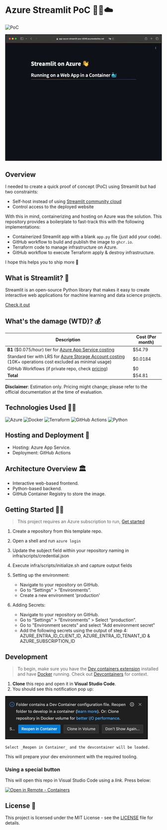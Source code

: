 # Azure Streamlit PoC 🐳🚀☁️

![PoC](https://img.shields.io/badge/Release_Stage-PoC-yellow?color=%23FF4500)

![streamlit](./images/website.png)

## Overview

I needed to create a quick proof of concept (PoC) using Streamlit but had two constraints:

- Self-host instead of using [Streamlit community cloud](https://streamlit.io/cloud)
- Control access to the deployed website

With this in mind, containerizing and hosting on Azure was the solution. This repository provides a boilerplate to fast-track this with the following implementations:

- Containerized Streamlit app with a blank `app.py` file (just add your code).
- GitHub workflow to build and publish the image to `ghcr.io`.
- Terraform code to manage infrastructure on Azure.
- GitHub workflow to execute Terraform apply & destroy infrastructure.

I hope this helps you to ship more 🚀

## What is Streamlit? 🤔

Streamlit is an open-source Python library that makes it easy to create interactive web applications for machine learning and data science projects.

[Check it out](https://streamlit.io/)

## What's the damage (WTD)? 💰

| Description | Cost (Per month) |
| ---- | ----------- |
| **B1** ($0.075/hour) tier for [Azure App Service costing](https://azure.microsoft.com/en-us/pricing/details/app-service/windows/#pricing) | $54.79 |
| Standard tier with LRS for [Azure Storage Account costing](https://azure.microsoft.com/en-us/pricing/details/storage/blobs/) (10K+ operations cost excluded as minimal usage) | $0.0184 |
| GitHub Workflows (if private repo, check [pricing](https://github.com/pricing)) | $0 |
|  **Total**   | $54.81 |

**Disclaimer**: Estimation only. Pricing might change; please refer to the official documentation at the time of evaluation.

## Technologies Used 🧑‍💻

![Azure](https://img.shields.io/badge/azure-%230072C6.svg?style=for-the-badge&logo=microsoftazure&logoColor=white)
![Docker](https://img.shields.io/badge/docker-%230db7ed.svg?style=for-the-badge&logo=docker&logoColor=white)
![Terraform](https://img.shields.io/badge/terraform-%235835CC.svg?style=for-the-badge&logo=terraform&logoColor=white)
![GitHub Actions](https://img.shields.io/badge/github%20actions-%232671E5.svg?style=for-the-badge&logo=githubactions&logoColor=white)
![Python](https://img.shields.io/badge/python-3670A0?style=for-the-badge&logo=python&logoColor=ffdd54)

## Hosting and Deployment 🚀

- Hosting: Azure App Service.
- Deployment: GitHub Actions

## Architecture Overview 🏛️

- Interactive web-based frontend.
- Python-based backend.
- GitHub Container Registry to store the image.

## Getting Started 🧑‍💻

> This project requires an Azure subscription to run, [Get started](https://azure.microsoft.com/en-us/)

1. Create a repository from this template repo.
2. Open a shell and run `azure login`
3. Update the subject field within your repository naming in infra/scripts/credential.json
4. Execute infra/scripts/initialize.sh and capture output fields
5. Setting up the environment:

	- Navigate to your repository on GitHub.
	- Go to “Settings” > “Environments”.
	- Create a new environment 'production'

6. Adding Secrets:

	- Navigate to your repository on GitHub.
	- Go to “Settings” > “Environments” > Select “production”.
	- Go to "Environment secrets" and select "Add environment secret"
	- Add the following secrets using the output of step 4: AZURE_ENTRA_ID_CLIENT_ID, AZURE_ENTRA_ID_TENANT_ID & AZURE_SUBSCRIPTION_ID

## Development

> To begin, make sure you have the [Dev containers extension](https://marketplace.visualstudio.com/items?itemName=ms-vscode-remote.remote-containers) installed and have [Docker](https://www.docker.com/products/docker-desktop/) running. Check out [Devcontainers](https://containers.dev/) for context.

1. **Clone** this repo and open it in **Visual Studio Code**.
2. You should see this notification pop up:

![devcontainerprompt](./images/devcontainerprompt.png)

    Select _Reopen in Container_ and the devcontainer will be loaded.

This will prepare your dev environment with the required tooling.

### Using a special button

This will open this repo in Visual Studio Code using a _link_. Press below:

[
    ![Open in Remote - Containers](
        https://img.shields.io/static/v1?label=Dev%20Containers&message=Open&color=blue&logo=visualstudiocode    )
](
    https://vscode.dev/redirect?url=vscode://ms-vscode-remote.remote-containers/cloneInVolume?url=https://github.com/WayneGoosen/azure-streamlit-poc
)

## License 📝

This project is licensed under the MIT License - see the [LICENSE](LICENSE) file for details.
